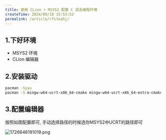 ```yaml
---
title: 使用 CLion + MSYS2 配置 C 语言编程环境
createTime: 2024/09/18 15:53:52
permalink: /article/rfsteahj/
---
```


## 1.下好环境

- MSYS2 环境
- CLion 编辑器

## 2.安装驱动

``` bash
pacman -Syyu
pacman -S mingw-w64-ucrt-x86_64-cmake mingw-w64-ucrt-x86_64-extra-cmake-modules mingw-w64-ucrt-x86_64-make mingw-w64-ucrt-x86_64-gdb mingw-w64-ucrt-x86_64-toolchain
```

## 3.配置编辑器

按照如图配置即可, 手动选择路径的时候选你MSYS2中UCRT的路径即可

![1726646191019.png](https://img.huankong.top/i/2024/09/18/66ea87b0071b3.png)

